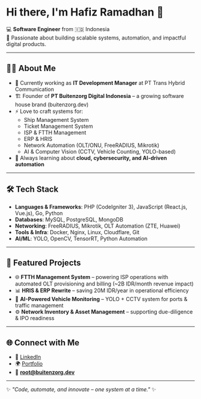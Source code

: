 # Hi there, I'm Hafiz Ramadhan 👋

💻 **Software Engineer** from 🇮🇩 Indonesia  
🚀 Passionate about building scalable systems, automation, and impactful digital products.  

---

## 👨‍💻 About Me
- 🔭 Currently working as **IT Development Manager** at PT Trans Hybrid Communication
- 🏗️ Founder of **PT Buitenzorg Digital Indonesia** – a growing software house brand (buitenzorg.dev)  
- ⚡ Love to craft systems for:
  - Ship Management System
  - Ticket Management System
  - ISP & FTTH Management  
  - ERP & HRIS
  - Network Automation (OLT/ONU, FreeRADIUS, Mikrotik)  
  - AI & Computer Vision (CCTV, Vehicle Counting, YOLO-based)  
- 🌱 Always learning about **cloud, cybersecurity, and AI-driven automation**

---

## 🛠️ Tech Stack
- **Languages & Frameworks**: PHP (CodeIgniter 3), JavaScript (React.js, Vue.js), Go, Python
- **Databases**: MySQL, PostgreSQL, MongoDB  
- **Networking**: FreeRADIUS, Mikrotik, OLT Automation (ZTE, Huawei)  
- **Tools & Infra**: Docker, Nginx, Linux, Cloudflare, Git  
- **AI/ML**: YOLO, OpenCV, TensorRT, Python Automation  

---

## 📌 Featured Projects
- 🌐 **FTTH Management System** – powering ISP operations with automated OLT provisioning and billing (~2B IDR/month revenue impact)  
- 📊 **HRIS & ERP Rewrite** – saving 20M IDR/year in operational efficiency  
- 🎥 **AI-Powered Vehicle Monitoring** – YOLO + CCTV system for ports & traffic management  
- ⚙️ **Network Inventory & Asset Management** – supporting due-diligence & IPO readiness  

---

## 🌐 Connect with Me
- 💼 [LinkedIn](https://www.linkedin.com/in/hfzrmd)  
- 🌍 [Portfolio](https://buitenzorg.dev)  
- 📧 **root@buitenzorg.dev**  

---

✨ *"Code, automate, and innovate – one system at a time."* ✨
